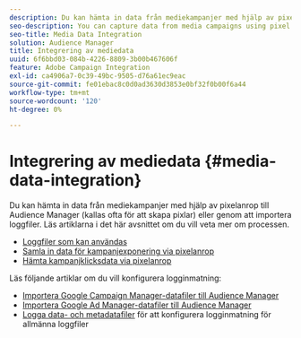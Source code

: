 ```yaml
---
description: Du kan hämta in data från mediekampanjer med hjälp av pixelanrop till Audience Manager (kallas ofta för att skapa pixlar) eller genom att importera loggfiler.
seo-description: You can capture data from media campaigns using pixel calls to Audience Manager (often called pixeling the creative) or by ingesting log files.
seo-title: Media Data Integration
solution: Audience Manager
title: Integrering av mediedata
uuid: 6f6bbd03-084b-4226-8809-3b00b467606f
feature: Adobe Campaign Integration
exl-id: ca4906a7-0c39-49bc-9505-d76a61ec9eac
source-git-commit: fe01ebac8c0d0ad3630d3853e0bf32f0b00f6a44
workflow-type: tm+mt
source-wordcount: '120'
ht-degree: 0%

---
```


# Integrering av mediedata {#media-data-integration}

Du kan hämta in data från mediekampanjer med hjälp av pixelanrop till Audience Manager (kallas ofta för att skapa pixlar) eller genom att importera loggfiler. Läs artiklarna i det här avsnittet om du vill veta mer om processen.

<!-- c_camp_data_int.xml -->

* [Loggfiler som kan användas](/help/using/integration/media-data-integration/actionable-log-files.md)
* [Samla in data för kampanjexponering via pixelanrop](/help/using/integration/media-data-integration/impression-data-pixels.md)
* [Hämta kampanjklicksdata via pixelanrop](/help/using/integration/media-data-integration/click-data-pixels.md)

Läs följande artiklar om du vill konfigurera logginmatning:

* [Importera Google Campaign Manager-datafiler till Audience Manager](/help/using/reporting/audience-optimization-reports/aor-advertisers/import-dcm.md)
* [Importera Google Ad Manager-datafiler till Audience Manager](/help/using/reporting/audience-optimization-reports/aor-publishers/import-dfp.md)
* [Logga data- och metadatafiler](/help/using/reporting/audience-optimization-reports/metadata-files-intro/metadata-files-intro.md) för att konfigurera logginmatning för allmänna loggfiler
